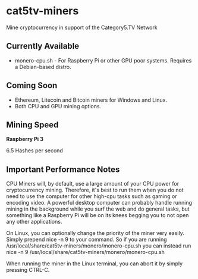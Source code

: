 # cat5tv-miners
Mine cryptocurrency in support of the Category5.TV Network

## Currently Available

- monero-cpu.sh - For Raspberry Pi or other GPU poor systems. Requires a Debian-based distro.

## Coming Soon

- Ethereum, Litecoin and Bitcoin miners for Windows and Linux.
- Both CPU and GPU mining options.

## Mining Speed

**Raspberry Pi 3**

6.5 Hashes per second

## Important Performance Notes

CPU Miners will, by default, use a large amount of your CPU power for cryptocurrency mining. Therefore, it's best to run them when you do not need to use the computer for other high-cpu tasks such as gaming or encoding video. A powerful desktop computer can probably handle running mining in the background while you surf the web and do general tasks, but something like a Raspberry Pi will be on its knees begging you to not open any other applications.

On Linux, you can optionally change the priority of the miner very easily. Simply prepend nice -n 9 to your command. So if you are running /usr/local/share/cat5tv-miners/monero/monero-cpu.sh you can instead run nice -n 9 /usr/local/share/cat5tv-miners/monero/monero-cpu.sh

When running the miner in the Linux terminal, you can abort it by simply pressing CTRL-C.
